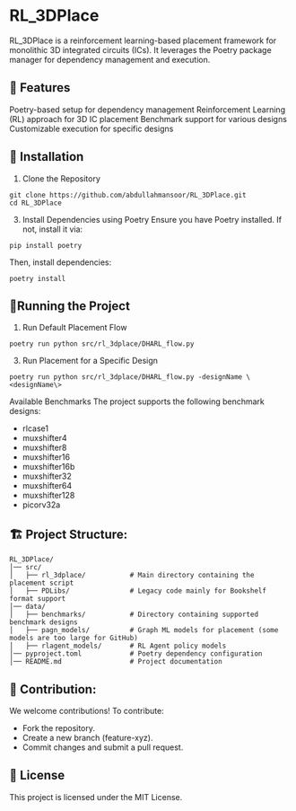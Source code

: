 # RL_3DPlace
RL_3DPlace is a reinforcement learning-based placement framework for monolithic 3D integrated circuits (ICs). It leverages the Poetry package manager for dependency management and execution.

## 📌 Features
Poetry-based setup for dependency management
Reinforcement Learning (RL) approach for 3D IC placement
Benchmark support for various designs
Customizable execution for specific designs

## 🚀 Installation
1. Clone the Repository
```
git clone https://github.com/abdullahmansoor/RL_3DPlace.git
cd RL_3DPlace
```

3. Install Dependencies using Poetry
Ensure you have Poetry installed. If not, install it via:
```
pip install poetry
```
Then, install dependencies:
```
poetry install
```

## 🏃Running the Project

1. Run Default Placement Flow
```   
poetry run python src/rl_3dplace/DHARL_flow.py
```
3. Run Placement for a Specific Design
```   
poetry run python src/rl_3dplace/DHARL_flow.py -designName \<designName\>
```
Available Benchmarks
The project supports the following benchmark designs:
- rlcase1
- muxshifter4
- muxshifter8
- muxshifter16
- muxshifter16b
- muxshifter32
- muxshifter64
- muxshifter128
- picorv32a

## 🏗️ Project Structure:
```
RL_3DPlace/
│── src/
│   ├── rl_3dplace/           # Main directory containing the placement script
│   ├── PDLibs/               # Legacy code mainly for Bookshelf format support
│── data/
│   ├── benchmarks/           # Directory containing supported benchmark designs
│   ├── pagn_models/          # Graph ML models for placement (some models are too large for GitHub)
│   ├── rlagent_models/       # RL Agent policy models
│── pyproject.toml            # Poetry dependency configuration
│── README.md                 # Project documentation
```



## 🤝 Contribution:
We welcome contributions! To contribute:
- Fork the repository.
- Create a new branch (feature-xyz).
- Commit changes and submit a pull request.

## 📜 License
This project is licensed under the MIT License.
